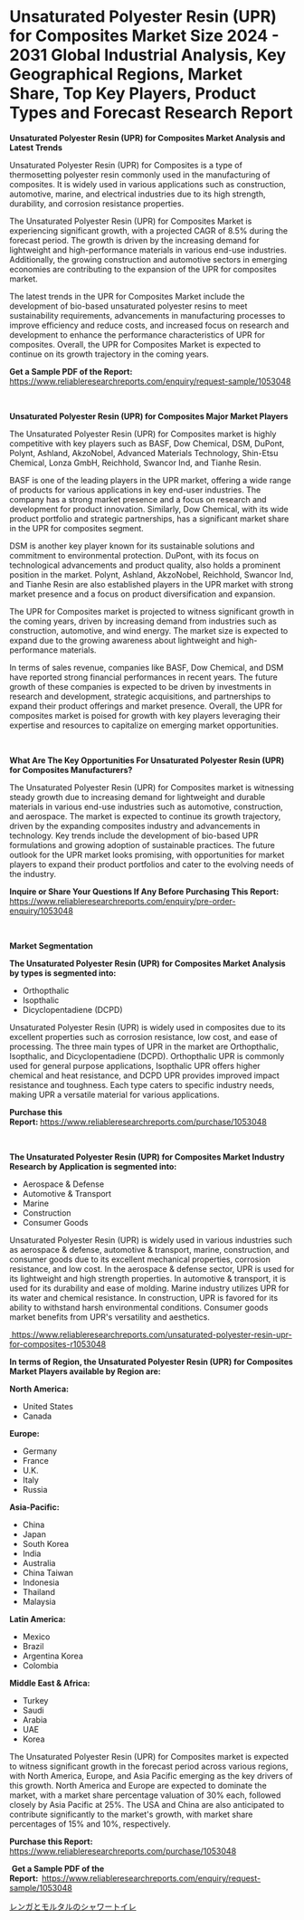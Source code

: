 <p><h1>Unsaturated Polyester Resin (UPR) for Composites Market Size 2024 - 2031 Global Industrial Analysis, Key Geographical Regions, Market Share, Top Key Players, Product Types and Forecast Research Report</h1></p><p><strong>Unsaturated Polyester Resin (UPR) for Composites Market Analysis and Latest Trends</strong></p>
<p><p>Unsaturated Polyester Resin (UPR) for Composites is a type of thermosetting polyester resin commonly used in the manufacturing of composites. It is widely used in various applications such as construction, automotive, marine, and electrical industries due to its high strength, durability, and corrosion resistance properties.</p><p>The Unsaturated Polyester Resin (UPR) for Composites Market is experiencing significant growth, with a projected CAGR of 8.5% during the forecast period. The growth is driven by the increasing demand for lightweight and high-performance materials in various end-use industries. Additionally, the growing construction and automotive sectors in emerging economies are contributing to the expansion of the UPR for composites market.</p><p>The latest trends in the UPR for Composites Market include the development of bio-based unsaturated polyester resins to meet sustainability requirements, advancements in manufacturing processes to improve efficiency and reduce costs, and increased focus on research and development to enhance the performance characteristics of UPR for composites. Overall, the UPR for Composites Market is expected to continue on its growth trajectory in the coming years.</p></p>
<p><strong>Get a Sample PDF of the Report:&nbsp;</strong> <a href="https://www.reliableresearchreports.com/enquiry/request-sample/1053048">https://www.reliableresearchreports.com/enquiry/request-sample/1053048</a></p>
<p>&nbsp;</p>
<p><strong>Unsaturated Polyester Resin (UPR) for Composites Major Market Players</strong></p>
<p><p>The Unsaturated Polyester Resin (UPR) for Composites market is highly competitive with key players such as BASF, Dow Chemical, DSM, DuPont, Polynt, Ashland, AkzoNobel, Advanced Materials Technology, Shin-Etsu Chemical, Lonza GmbH, Reichhold, Swancor Ind, and Tianhe Resin.</p><p>BASF is one of the leading players in the UPR market, offering a wide range of products for various applications in key end-user industries. The company has a strong market presence and a focus on research and development for product innovation. Similarly, Dow Chemical, with its wide product portfolio and strategic partnerships, has a significant market share in the UPR for composites segment.</p><p>DSM is another key player known for its sustainable solutions and commitment to environmental protection. DuPont, with its focus on technological advancements and product quality, also holds a prominent position in the market. Polynt, Ashland, AkzoNobel, Reichhold, Swancor Ind, and Tianhe Resin are also established players in the UPR market with strong market presence and a focus on product diversification and expansion.</p><p>The UPR for Composites market is projected to witness significant growth in the coming years, driven by increasing demand from industries such as construction, automotive, and wind energy. The market size is expected to expand due to the growing awareness about lightweight and high-performance materials.</p><p>In terms of sales revenue, companies like BASF, Dow Chemical, and DSM have reported strong financial performances in recent years. The future growth of these companies is expected to be driven by investments in research and development, strategic acquisitions, and partnerships to expand their product offerings and market presence. Overall, the UPR for composites market is poised for growth with key players leveraging their expertise and resources to capitalize on emerging market opportunities.</p></p>
<p>&nbsp;</p>
<p><strong>What Are The Key Opportunities For Unsaturated Polyester Resin (UPR) for Composites Manufacturers?</strong></p>
<p><p>The Unsaturated Polyester Resin (UPR) for Composites market is witnessing steady growth due to increasing demand for lightweight and durable materials in various end-use industries such as automotive, construction, and aerospace. The market is expected to continue its growth trajectory, driven by the expanding composites industry and advancements in technology. Key trends include the development of bio-based UPR formulations and growing adoption of sustainable practices. The future outlook for the UPR market looks promising, with opportunities for market players to expand their product portfolios and cater to the evolving needs of the industry.</p></p>
<p><strong>Inquire or Share Your Questions If Any Before Purchasing This Report:</strong> <a href="https://www.reliableresearchreports.com/enquiry/pre-order-enquiry/1053048">https://www.reliableresearchreports.com/enquiry/pre-order-enquiry/1053048</a></p>
<p>&nbsp;</p>
<p><strong>Market Segmentation</strong></p>
<p><strong>The Unsaturated Polyester Resin (UPR) for Composites Market Analysis by types is segmented into:</strong></p>
<p><ul><li>Orthopthalic</li><li>Isopthalic</li><li>Dicyclopentadiene (DCPD)</li></ul></p>
<p><p>Unsaturated Polyester Resin (UPR) is widely used in composites due to its excellent properties such as corrosion resistance, low cost, and ease of processing. The three main types of UPR in the market are Orthopthalic, Isopthalic, and Dicyclopentadiene (DCPD). Orthopthalic UPR is commonly used for general purpose applications, Isopthalic UPR offers higher chemical and heat resistance, and DCPD UPR provides improved impact resistance and toughness. Each type caters to specific industry needs, making UPR a versatile material for various applications.</p></p>
<p><strong>Purchase this Report:&nbsp;</strong><a href="https://www.reliableresearchreports.com/purchase/1053048">https://www.reliableresearchreports.com/purchase/1053048</a></p>
<p>&nbsp;</p>
<p><strong>The Unsaturated Polyester Resin (UPR) for Composites Market Industry Research by Application is segmented into:</strong></p>
<p><ul><li>Aerospace & Defense</li><li>Automotive & Transport</li><li>Marine</li><li>Construction</li><li>Consumer Goods</li></ul></p>
<p><p>Unsaturated Polyester Resin (UPR) is widely used in various industries such as aerospace & defense, automotive & transport, marine, construction, and consumer goods due to its excellent mechanical properties, corrosion resistance, and low cost. In the aerospace & defense sector, UPR is used for its lightweight and high strength properties. In automotive & transport, it is used for its durability and ease of molding. Marine industry utilizes UPR for its water and chemical resistance. In construction, UPR is favored for its ability to withstand harsh environmental conditions. Consumer goods market benefits from UPR's versatility and aesthetics.</p></p>
<p><a href="https://www.reliableresearchreports.com/unsaturated-polyester-resin-upr-for-composites-r1053048">&nbsp;https://www.reliableresearchreports.com/unsaturated-polyester-resin-upr-for-composites-r1053048</a></p>
<p><strong>In terms of Region, the Unsaturated Polyester Resin (UPR) for Composites Market Players available by Region are:</strong></p>
<p>
    <p> <strong> North America: </strong>
        <ul>
            <li>United States</li>
            <li>Canada</li>
        </ul>
        </p> 
    <p> <strong> Europe: </strong>
        <ul>
            <li>Germany</li>
            <li>France</li>
            <li>U.K.</li>
            <li>Italy</li>
            <li>Russia</li>
        </ul>
        </p> 
    <p> <strong> Asia-Pacific: </strong>
        <ul>
            <li>China</li>
            <li>Japan</li>
            <li>South Korea</li>
            <li>India</li>
            <li>Australia</li>
            <li>China Taiwan</li>
            <li>Indonesia</li>
            <li>Thailand</li>
            <li>Malaysia</li>
        </ul>
        </p> 
    <p> <strong> Latin America: </strong>
        <ul>
            <li>Mexico</li>
            <li>Brazil</li>
            <li>Argentina Korea</li>
            <li>Colombia</li>
        </ul>
        </p> 
    <p> <strong> Middle East & Africa: </strong>
        <ul>
            <li>Turkey</li>
            <li>Saudi</li>
            <li>Arabia</li>
            <li>UAE</li>
            <li>Korea</li>
        </ul>
    </p>
    </p>
<p><p>The Unsaturated Polyester Resin (UPR) for Composites market is expected to witness significant growth in the forecast period across various regions, with North America, Europe, and Asia Pacific emerging as the key drivers of this growth. North America and Europe are expected to dominate the market, with a market share percentage valuation of 30% each, followed closely by Asia Pacific at 25%. The USA and China are also anticipated to contribute significantly to the market's growth, with market share percentages of 15% and 10%, respectively.</p></p>
<p><strong>Purchase this Report: </strong><a href="https://www.reliableresearchreports.com/purchase/1053048">https://www.reliableresearchreports.com/purchase/1053048</a></p>
<p>&nbsp;<strong>Get a Sample PDF of the Report:&nbsp;&nbsp;</strong><a href="https://www.reliableresearchreports.com/enquiry/request-sample/1053048">https://www.reliableresearchreports.com/enquiry/request-sample/1053048</a></p>
<p><strong></strong></p>
<p><p><a href="https://github.com/SarahFahey88/Market-Research-Report-List-1/blob/main/269912191241.md">レンガとモルタルのシャワートイレ</a></p></p>